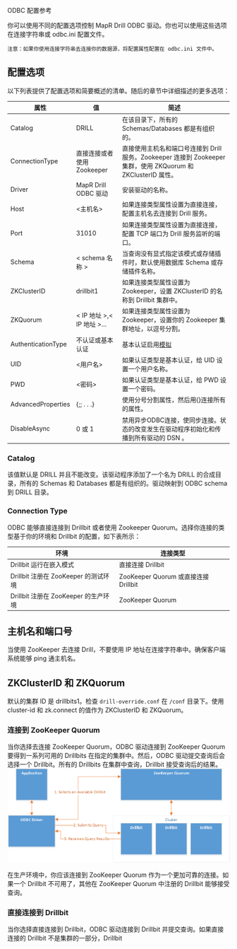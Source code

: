 ODBC 配置参考

你可以使用不同的配置选项控制 MapR Drill ODBC 驱动。你也可以使用这些选项在连接字符串或 odbc.ini 配置文件。
```
注意：如果你使用连接字符串去连接你的数据源，将配置属性配置在 odbc.ini 文件中。
```

## 配置选项

以下列表提供了配置选项和简要概述的清单。随后的章节中详细描述的更多选项：

| 属性 | 值 |简述|
|--|--|--|
| Catalog | DRILL |在该目录下，所有的 Schemas/Databases 都是有组织的。|
|ConnectionType|直接连接或者使用 Zookeeper|直接使用主机名和端口号连接到 Drill 服务。Zookeeper 连接到 Zookeeper 集群，使用 ZKQuorum 和 ZKClusterID 属性。|
|Driver|MapR Drill ODBC 驱动|安装驱动的名称。|
|Host|<主机名>|如果连接类型属性设置为直接连接，配置主机名去连接到 Drill 服务。|
|Port|31010|如果连接类型属性设置为直接连接，配置 TCP 端口为 Drill 服务监听的端口。|
|Schema|< schema 名称 >|当查询没有显式指定该模式或存储插件时，默认使用数据库 Schema 或存储插件名称。|
|ZKClusterID|drillbit1|如果连接类型属性设置为 Zookeeper，设置 ZKClusterID 的名称到 Drillbit 集群中。|
|ZKQuorum|< IP 地址 >,< IP 地址 >...|如果连接类型属性设置为 Zookeeper，设置你的 Zookeeper 集群地址，以逗号分割。|
|AuthenticationType|不认证或基本认证|基本认证启用[模拟]()|
|UID|<用户名>|如果认证类型是基本认证，给 UID 设置一个用户名称。|
|PWD|<密码>|如果认证类型是基本认证，给 PWD 设置一个密码。|
|AdvancedProperties|{<property>;<property>; . . .}|使用分号分割属性，然后用{}连接所有的属性。|
|DisableAsync|0 或 1|禁用异步ODBC连接，使同步连接。状态的改变发生在驱动程序初始化和传播到所有驱动的 DSN 。|

### Catalog

该值默认是 DRILL 并且不能改变。该驱动程序添加了一个名为 DRILL 的合成目录，所有的 Schemas 和 Databases 都是有组织的。驱动映射到 ODBC schema 到 DRILL 目录。

### Connection Type

ODBC 能够直接连接到 Drillbit 或者使用 Zookeeper Quorum。选择你连接的类型基于你的环境和 Drillbit 的配置，如下表所示：

| 环境 | 连接类型 |
|--|--|
|Drillbit 运行在嵌入模式|直接连接 Drillbit|
|Drillbit 注册在 ZooKeeper 的测试环境|ZooKeeper Quorum 或直接连接 Drillbit|
|Drillbit 注册在 ZooKeeper 的生产环境|ZooKeeper Quorum|

## 主机名和端口号

当使用 ZooKeeper 去连接 Drill，不要使用 IP 地址在连接字符串中。确保客户端系统能够 ping 通主机名。

## ZKClusterID 和 ZKQuorum

默认的集群 ID 是 drillbits1。检查 ``` drill-override.conf ``` 在 ``` /conf ``` 目录下。使用  cluster-id 和 zk.connect 的值作为 ZKClusterID 和 ZKQuorum。

### 连接到 ZooKeeper Quorum

当你选择去连接 ZooKeeper Quorum，ODBC 驱动连接到 ZooKeeper Quorum 要得到一系列可用的 Drillbits 在指定的集群中。然后，ODBC 驱动提交查询后会选择一个 Drillbit。所有的 Drillbits 在集群中查询，Drillbit 接受查询后的结果。
![ODBC_to_Quorum.png](../../res/ODBC_to_Quorum.png)

在生产环境中，你应该连接到  ZooKeeper Quorum 作为一个更加可靠的连接。如果一个 Drillbit 不可用了，其他在  ZooKeeper Quorum 中注册的 Drillbit 能够接受查询。

### 直接连接到 Drillbit

当你选择直接连接到 Drillbit，ODBC 驱动连接到 Drillbit 并提交查询。如果直接连接的 Drillbit 不是集群的一部分，Drillbit
